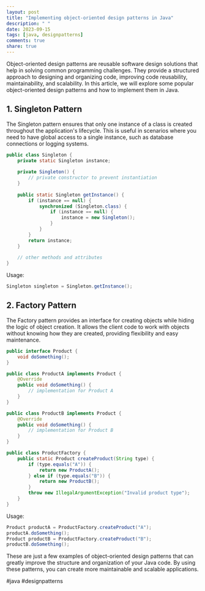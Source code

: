 ```yaml
---
layout: post
title: "Implementing object-oriented design patterns in Java"
description: " "
date: 2023-09-15
tags: [java, designpatterns]
comments: true
share: true
---
```


Object-oriented design patterns are reusable software design solutions that help in solving common programming challenges. They provide a structured approach to designing and organizing code, improving code reusability, maintainability, and scalability. In this article, we will explore some popular object-oriented design patterns and how to implement them in Java.

## 1. Singleton Pattern
The Singleton pattern ensures that only one instance of a class is created throughout the application's lifecycle. This is useful in scenarios where you need to have global access to a single instance, such as database connections or logging systems.

```java
public class Singleton {
    private static Singleton instance;
    
    private Singleton() {
        // private constructor to prevent instantiation
    }
    
    public static Singleton getInstance() {
        if (instance == null) {
            synchronized (Singleton.class) {
                if (instance == null) {
                    instance = new Singleton();
                }
            }
        }
        return instance;
    }
    
    // other methods and attributes
}
```
Usage:
```java
Singleton singleton = Singleton.getInstance();
```

## 2. Factory Pattern
The Factory pattern provides an interface for creating objects while hiding the logic of object creation. It allows the client code to work with objects without knowing how they are created, providing flexibility and easy maintenance.

```java
public interface Product {
    void doSomething();
}

public class ProductA implements Product {
    @Override
    public void doSomething() {
        // implementation for Product A
    }
}

public class ProductB implements Product {
    @Override
    public void doSomething() {
        // implementation for Product B
    }
}

public class ProductFactory {
    public static Product createProduct(String type) {
        if (type.equals("A")) {
            return new ProductA();
        } else if (type.equals("B")) {
            return new ProductB();
        }
        throw new IllegalArgumentException("Invalid product type");
    }
}
```
Usage:
```java
Product productA = ProductFactory.createProduct("A");
productA.doSomething();
Product productB = ProductFactory.createProduct("B");
productB.doSomething();
```

These are just a few examples of object-oriented design patterns that can greatly improve the structure and organization of your Java code. By using these patterns, you can create more maintainable and scalable applications.

#java #designpatterns